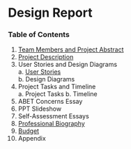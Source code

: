 # Design Report

### Table of Contents
1. [Team Members and Project Abstract](ProjectAbstract.md)
2. [Project Description](ProjectDescription.md)
3. User Stories and Design Diagrams  
   a. [User Stories](UserStories.md)  
   b. Design Diagrams
4. Project Tasks and Timeline  
   a. Project Tasks
   b. Timeline
5. ABET Concerns Essay
6. PPT Slideshow
7. Self-Assessment Essays
8. [Professional Biography](Biography.md)
9. [Budget](Budget.md)
10. Appendix
